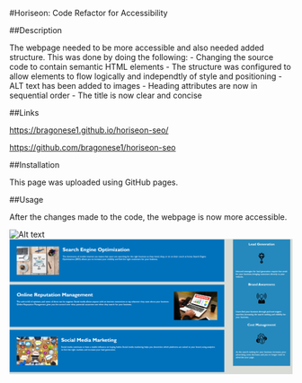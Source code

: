 #Horiseon: Code Refactor for Accessibility

##Description

The webpage needed to be more accessible and also needed added structure. This was done by doing the following:
    - Changing the source code to contain semantic HTML elements
    - The structure was configured to allow elements to flow logically and independtly of style and positioning
    - ALT text has been added to images
    - Heading attributes are now in sequential order
    - The title is now clear and concise

##Links

https://bragonese1.github.io/horiseon-seo/

https://github.com/bragonese1/horiseon-seo

##Installation

This page was uploaded using GitHub pages.

##Usage

After the changes made to the code, the webpage is now more accessible.

![Alt text](assets/images/Horiseon.png)
![Alt text](assets/images/SEO.png)

